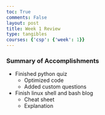 ```yaml
---
toc: True
comments: False
layout: post
title: Week 1 Review
type: tangibles
courses: {'csp': {'week': 1}}
---
```


### Summary of Accomplishments

- Finished python quiz
  - Optimized code
  - Added custom questions
- Finish linux shell and bash blog
  - Cheat sheet
  - Explanation

